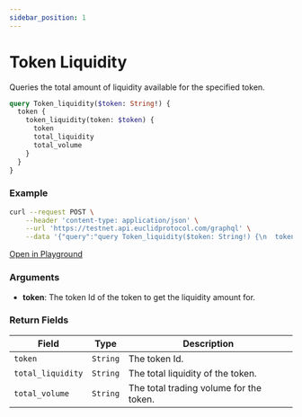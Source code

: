 ```yaml
---
sidebar_position: 1
---
```


# Token Liquidity

Queries the total amount of liquidity available for the specified token.

```graphql
query Token_liquidity($token: String!) {
  token {
    token_liquidity(token: $token) {
      token
      total_liquidity
      total_volume
    }
  }
}
```

### Example

```bash
curl --request POST \
    --header 'content-type: application/json' \
    --url 'https://testnet.api.euclidprotocol.com/graphql' \
    --data '{"query":"query Token_liquidity($token: String!) {\n  token {\n    token_liquidity(token: $token) {\n      token\n      total_liquidity\n      total_volume\n    }\n  }\n}","variables":{"token":"usdt"}}'
```

[Open in Playground](https://testnet.api.euclidprotocol.com/?explorerURLState=N4IgJg9gxgrgtgUwHYBcQC4QEcYIE4CeABACoQDWyA%2BgDYCWOdYdKBAFACQoXLpEDKKPHSQBzAIQBKIsAA6SIkW6UFchYqU8ktBjCYt2y3kS5bpajRqNJ5lxdxQBDGjsbNWtuw%2BdUAbhBp4BE9FAF9PcKRQkAAaEF9HYUcAIxoEAGcMEAsiWRBrPL48mHSwFDyY%2BWjQoA)

### Arguments

- **token**: The token Id of the token to get the liquidity amount for.


### Return Fields

| **Field**            | **Type**   | **Description**                       |
|------------------|--------|-----------------------------------|
| `token`            | `String` | The token Id.   |
| `total_liquidity`  | `String`  | The total liquidity of the token. |
| `total_volume`  | `String`  | The total trading volume for the token. |



